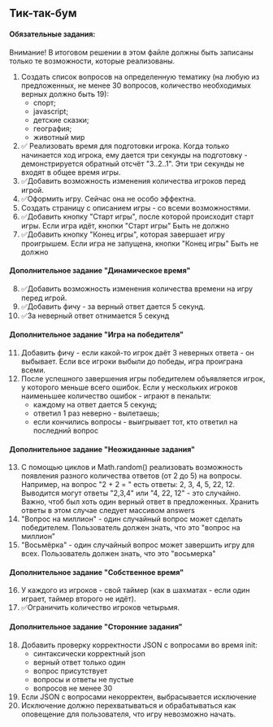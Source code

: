 ## Тик-так-бум
#### Обязательные задания:
Внимание! В итоговом решении в этом файле должны быть записаны только
те возможности, которые реализованы.

1. Создать список вопросов на определенную тематику (на любую из предложенных, 
не менее 30 вопросов, 
количество необходимых верных должно быть 19):
   - спорт;
   - javascript;
   - детские сказки;
   - география;
   - животный мир
2. ✅ Реализовать время для подготовки игрока.
Когда только начинается ход игрока, ему дается три секунды на 
подготовку - демонстрируется обратный отсчёт "3..2..1". 
Эти три секунды не входят в общее время игры.
3. ✅Добавить возможность изменения количества игроков перед игрой.
4. ✅Оформить игру. Сейчас она не особо эффектна.
5. Создать страницу с описанием игры - со всеми возможностями.
6. ✅Добавить кнопку "Старт игры", после которой происходит старт игры.
Если игра идёт, кнопки "Старт игры" Быть не должно
7. ✅Добавить кнопку "Конец игры", которая завершает игру проигрышем.
Если игра не запущена, кнопки "Конец игры" Быть не должно

#### Дополнительное задание "Динамическое время"
8. ✅Добавить возможность изменения количества времени на игру перед 
игрой.
9. ✅Добавить фичу - за верный ответ дается 5 секунд.
10. ✅За неверный ответ отнимается 5 секунд

#### Дополнительное задание "Игра на победителя"
11. Добавить фичу - если какой-то игрок даёт 3 неверных ответа - он 
выбывает. Если все игроки выбыли до победы, игра проиграна всеми.
12. После успешного завершения игры победителем объявляется игрок, 
у которого меньше всего ошибок.
Если у нескольких игроков наименьшее количество ошибок - играют в
пенальти:
    - каждому на ответ дается 5 секунд;
    - ответил 1 раз неверно - вылетаешь;
    - если кончились вопросы - выигрывает тот, кто ответил на последний вопрос

#### Дополнительное задание "Неожиданные задания"
13. С помощью циклов и Math.random() реализовать возможность появления разного 
количества ответов (от 2 до 5) на вопросы.
Например, на вопрос "2 + 2 = " есть ответы: 2, 3, 4, 5, 22, 12.
Выводится могут ответы "2,3,4" или "4, 22, 12" - это случайно. 
Важно, чтоб был хоть один верный ответ в предложенных.
Хранить ответы в этом случае следует массивом answers
14. "Вопрос на миллион" - один случайный вопрос может сделать победителем. 
Пользователь должен знать, что это "вопрос на миллион"
15. "Восьмёрка" - один случайный вопрос может завершить игру для всех.
Пользователь должен знать, что это "восьмерка"

#### Дополнительное задание "Собственное время"
16. У каждого из игроков - свой таймер 
(как в шахматах - если один играет, таймер второго не идёт).
17. ✅Ограничить количество игроков четырьмя.

#### Дополнительное задание "Сторонние задания"
18. Добавить проверку корректности JSON с вопросами во время init:
    - синтаксически корректный json
    - верный ответ только один
    - вопрос присутствует
    - вопросы и ответы не пустые
    - вопросов не менее 30
19. Если JSON с вопросами некорректен, выбрасывается исключение
20. Исключение должно перехватываться и обрабатываться как оповещение 
для  пользователя, что игру невозможно начать.
